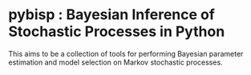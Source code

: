 pybisp : Bayesian Inference of Stochastic Processes in Python
======

This aims to be a collection of tools for performing Bayesian parameter estimation and model selection on Markov stochastic processes. 
